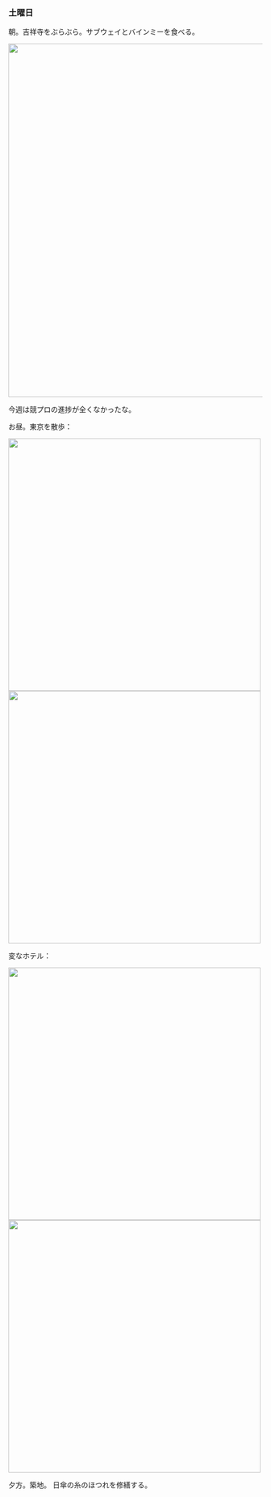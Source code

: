 ### 土曜日

朝。吉祥寺をぶらぶら。サブウェイとバインミーを食べる。

<img src="https://i.imgur.com/GAGkOtc.jpg" width="700">

今週は競プロの進捗が全くなかったな。

お昼。東京を散歩：

<img src="https://i.imgur.com/nfmYtsw.jpg" width="500">

<img src="https://i.imgur.com/2eAMnhD.jpg" width="500">

変なホテル：

<img src="https://i.imgur.com/NMzokQZ.jpg" width="500">

<img src="https://i.imgur.com/JpKyJKI.jpg" width="500">

夕方。築地。
日傘の糸のほつれを修繕する。